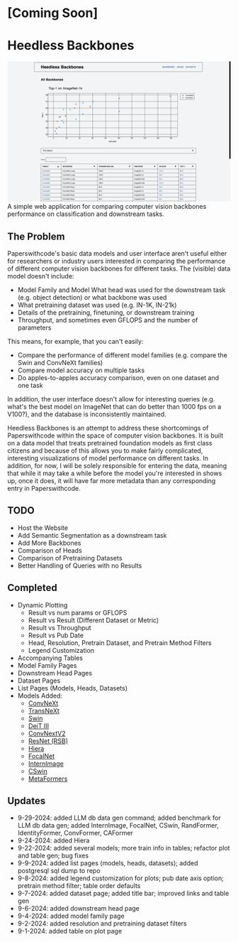 # [Coming Soon]

# Heedless Backbones
![Alt text](assets/plot_view.png?raw=true "Plot View")
A simple web application for comparing computer vision backbones performance on classification and downstream tasks.

## The Problem
Paperswithcode's basic data models and user interface aren't useful either for researchers or industry users interested in comparing the performance of different computer vision backbones for different tasks. The (visible) data model doesn't include:
- Model Family and Model What head was used for the downstream task (e.g. object detection) or what backbone was used
- What pretraining dataset was used (e.g. IN-1K, IN-21k)
- Details of the pretraining, finetuning, or downstream training
- Throughput, and sometimes even GFLOPS and the number of parameters

This means, for example, that you can't easily:
- Compare the performance of different model families (e.g. compare the Swin and ConvNeXt families)
- Compare model accuracy on multiple tasks
- Do apples-to-apples accuracy comparison, even on one dataset and one task

In addition, the user interface doesn't allow for interesting queries (e.g. what's the best model on ImageNet that can do better than 1000 fps on a V100?), and the database is inconsistently maintained.

Heedless Backbones is an attempt to address these shortcomings of Paperswithcode within the space of computer vision backbones. It is built on a data model that treats pretrained foundation models as first class citizens and because of this allows you to make fairly complicated, interesting visualizations of model performance on different tasks. In addition, for now, I will be solely responsible for entering the data, meaning that while it may take a while before the model you're interested in shows up, once it does, it will have far more metadata than any corresponding entry in Paperswithcode.

## TODO
- Host the Website
- Add Semantic Segmentation as a downstream task
- Add More Backbones
- Comparison of Heads
- Comparison of Pretraining Datasets
- Better Handling of Queries with no Results

## Completed
- Dynamic Plotting
  - Result vs num params or GFLOPS
  - Result vs Result (Different Dataset or Metric)
  - Result vs Throughput
  - Result vs Pub Date
  - Head, Resolution, Pretrain Dataset, and Pretrain Method Filters 
  - Legend Customization
- Accompanying Tables
- Model Family Pages
- Downstream Head Pages
- Dataset Pages
- List Pages (Models, Heads, Datasets)
- Models Added:
  - [ConvNeXt](https://arxiv.org/abs/2201.03545)
  - [TransNeXt](https://arxiv.org/abs/2311.17132)
  - [Swin](https://arxiv.org/abs/2103.14030)
  - [DeiT III](https://arxiv.org/abs/2204.07118)
  - [ConvNextV2](https://arxiv.org/abs/2301.00808)
  - [ResNet (RSB)](https://arxiv.org/abs/2110.00476)
  - [Hiera](https://arxiv.org/abs/2306.00989)
  - [FocalNet](https://arxiv.org/abs/2203.11926)
  - [InternImage](https://arxiv.org/abs/2211.05778)
  - [CSwin](https://arxiv.org/abs/2107.00652)
  - [MetaFormers](https://arxiv.org/abs/2301.00808)

## Updates
- 9-29-2024: added LLM db data gen command; added benchmark for LLM db data gen; added InternImage, FocalNet, CSwin, RandFormer, IdentityFormer, ConvFormer, CAFormer
- 9-24-2024: added Hiera
- 9-22-2024: added several models; more train info in tables; refactor plot and table gen; bug fixes
- 9-9-2024: added list pages (models, heads, datasets); added postgresql sql dump to repo
- 9-8-2024: added legend customization for plots; pub date axis option; pretrain method filter; table order defaults
- 9-7-2024: added dataset page; added title bar; improved links and table gen
- 9-6-2024: added downstream head page
- 9-4-2024: added model family page
- 9-2-2024: added resolution and pretraining dataset filters
- 9-1-2024: added table on plot page
